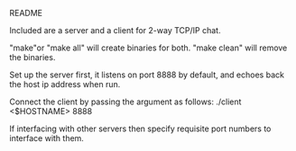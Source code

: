 README

Included are a server and a client for 2-way TCP/IP chat.

"make"or "make all" will create binaries for both.  "make clean" will remove the
binaries.

Set up the server first, it listens on port 8888 by default, and echoes back
the host ip address when run.

Connect the client by passing the argument as follows:
./client <$HOSTNAME> 8888

If interfacing with other servers then specify requisite port numbers to
interface with them.


